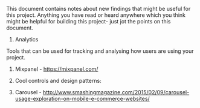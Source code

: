 This document contains notes about new findings that might be useful for this project. Anything you have read or heard anywhere which you think might be helpful for building this project- just jot the points on this document.

1. Analytics

Tools that can be used for tracking and analysing how users are using your project.

 1. Mixpanel - https://mixpanel.com/

2. Cool controls and design patterns:
 1. Carousel - http://www.smashingmagazine.com/2015/02/09/carousel-usage-exploration-on-mobile-e-commerce-websites/
